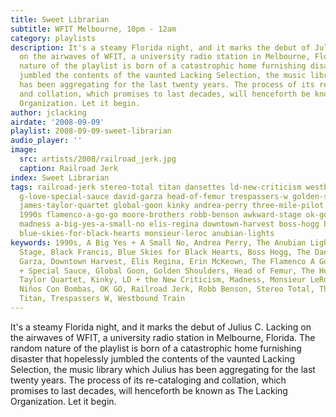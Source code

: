```yaml
---
title: Sweet Librarian
subtitle: WFIT Melbourne, 10pm - 12am
category: playlists
description: It's a steamy Florida night, and it marks the debut of Julius C. Lacking
  on the airwaves of WFIT, a university radio station in Melbourne, Florida. The random
  nature of the playlist is born of a catastrophic home furnishing disaster that hopelessly
  jumbled the contents of the vaunted Lacking Selection, the music library which Julius
  has been aggregating for the last twenty years. The process of its re-cataloging
  and collation, which promises to last decades, will henceforth be known as The Lacking
  Organization. Let it begin.
author: jclacking
airdate: '2008-09-09'
playlist: 2008-09-09-sweet-librarian
audio_player: ''
image:
  src: artists/2008/railroad_jerk.jpg
  caption: Railroad Jerk
index: Sweet Librarian
tags: railroad-jerk stereo-total titan dansettes ld-new-criticism westbound-train
  g-love-special-sauce david-garza head-of-femur trespassers-w golden-shoulders hush-sound
  james-taylor-quartet global-goon kinky andrea-perry three-mile-pilot ninos-con-bombas
  1990s flamenco-a-go-go moore-brothers robb-benson awkward-stage ok-go erin-mckeown
  madness a-big-yes-a-small-no elis-regina downtown-harvest boss-hogg black-francis
  blue-skies-for-black-hearts monsieur-leroc anubian-lights
keywords: 1990s, A Big Yes + A Small No, Andrea Perry, The Anubian Lights, The Awkward
  Stage, Black Francis, Blue Skies for Black Hearts, Boss Hogg, The Dansettes, David
  Garza, Downtown Harvest, Elis Regina, Erin McKeown, The Flamenco A Go Go, G Love
  + Special Sauce, Global Goon, Golden Shoulders, Head of Femur, The Hush Sound, James
  Taylor Quartet, Kinky, LD + the New Criticism, Madness, Monsieur LeRoc, Moore Brothers,
  Niños Con Bombas, OK GO, Railroad Jerk, Robb Benson, Stereo Total, Three Mile Pilot,
  Titan, Trespassers W, Westbound Train
---
```

It's a steamy Florida night, and it marks the debut of Julius C. Lacking on the airwaves of WFIT, a university radio station in Melbourne, Florida. The random nature of the playlist is born of a catastrophic home furnishing disaster that hopelessly jumbled the contents of the vaunted Lacking Selection, the music library which Julius has been aggregating for the last twenty years. The process of its re-cataloging and collation, which promises to last decades, will henceforth be known as The Lacking Organization. Let it begin.
